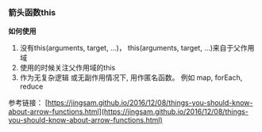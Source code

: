 ### 箭头函数this

**如何使用**
1. 没有this(arguments, target, ...)， this(arguments, target, ...)来自于父作用域
2. 使用的时候关注父作用域的this
3. 作为无复杂逻辑 或无副作用情况下, 用作匿名函数。 例如 map, forEach, reduce

参考链接：
[https://jingsam.github.io/2016/12/08/things-you-should-know-about-arrow-functions.html](https://jingsam.github.io/2016/12/08/things-you-should-know-about-arrow-functions.html)


